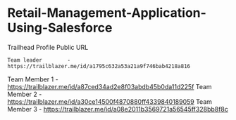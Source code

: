 # Retail-Management-Application-Using-Salesforce


Trailhead Profile Public URL  
	

	Team leader        -  https://trailblazer.me/id/a1795c632a53a21a9f746bab4218a816 
Team Member 1 - https://trailblazer.me/id/a87ced34ad2e8f03abdb45b0da11d225f
Team Member 2 - https://trailblazer.me/id/a30ce14500f4870880ff4339840189059
Team Member 3 - https://trailblazer.me/id/a08e2011b3569721a56545ff328bb8f8c
